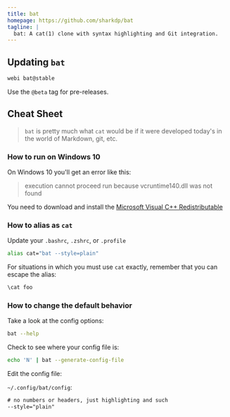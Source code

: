 ```yaml
---
title: bat
homepage: https://github.com/sharkdp/bat
tagline: |
  bat: A cat(1) clone with syntax highlighting and Git integration.
---
```


## Updating `bat`

```bash
webi bat@stable
```

Use the `@beta` tag for pre-releases.

## Cheat Sheet

> `bat` is pretty much what `cat` would be if it were developed today's in the
> world of Markdown, git, etc.

### How to run on Windows 10

On Windows 10 you'll get an error like this:

> execution cannot proceed run because vcruntime140.dll was not found

You need to download and install the
[Microsoft Visual C++ Redistributable](https://support.microsoft.com/en-us/help/2977003/the-latest-supported-visual-c-downloads)

### How to alias as `cat`

Update your `.bashrc`, `.zshrc`, or `.profile`

```bash
alias cat="bat --style=plain"
```

For situations in which you must use `cat` exactly, remember that you can escape the alias:

```bash
\cat foo
```

### How to change the default behavior

Take a look at the config options:

```bash
bat --help
```

Check to see where your config file is:

```bash
echo 'N' | bat --generate-config-file
```

Edit the config file:

`~/.config/bat/config`:

```txt
# no numbers or headers, just highlighting and such
--style="plain"
```